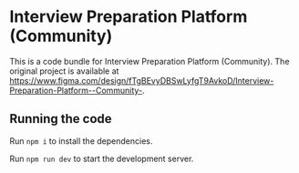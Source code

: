 
  # Interview Preparation Platform (Community)

  This is a code bundle for Interview Preparation Platform (Community). The original project is available at https://www.figma.com/design/fTgBEvyDBSwLyfgT9AvkoD/Interview-Preparation-Platform--Community-.

  ## Running the code

  Run `npm i` to install the dependencies.

  Run `npm run dev` to start the development server.
  